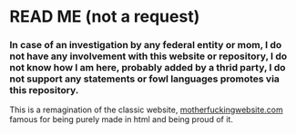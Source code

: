 # READ ME (not a request)

### In case of an investigation by any federal entity or mom, I do not have any involvement with this website or repository, I do not know how I am here, probably added by a thrid party, I do not support any statements or fowl languages promotes via this repository.


This is a remagination of the classic website, [motherfuckingwebsite.com](http://motherfuckingwebsite.com/) famous for being purely made in html and being proud of it.


</br>

